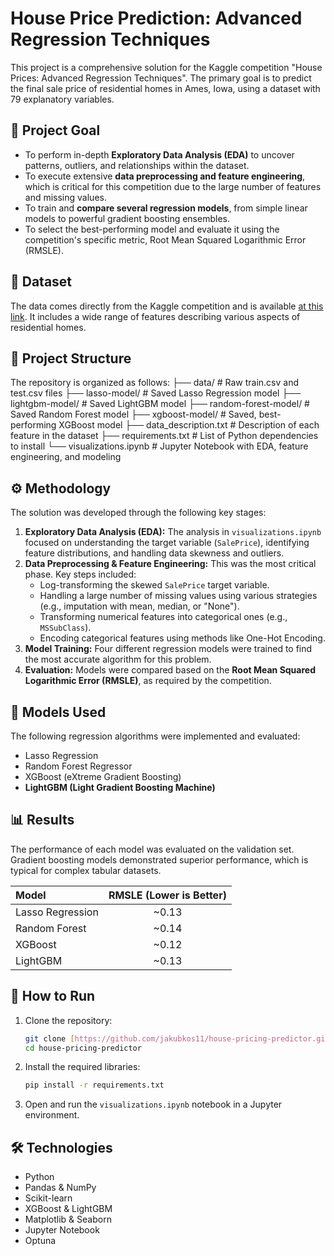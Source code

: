 # House Price Prediction: Advanced Regression Techniques

This project is a comprehensive solution for the Kaggle competition "House Prices: Advanced Regression Techniques". The primary goal is to predict the final sale price of residential homes in Ames, Iowa, using a dataset with 79 explanatory variables.

## 🎯 Project Goal

* To perform in-depth **Exploratory Data Analysis (EDA)** to uncover patterns, outliers, and relationships within the dataset.
* To execute extensive **data preprocessing and feature engineering**, which is critical for this competition due to the large number of features and missing values.
* To train and **compare several regression models**, from simple linear models to powerful gradient boosting ensembles.
* To select the best-performing model and evaluate it using the competition's specific metric, Root Mean Squared Logarithmic Error (RMSLE).

## 💾 Dataset

The data comes directly from the Kaggle competition and is available [at this link](https://www.kaggle.com/competitions/house-prices-advanced-regression-techniques). It includes a wide range of features describing various aspects of residential homes.

## 📁 Project Structure

The repository is organized as follows:
├── data/                  # Raw train.csv and test.csv files
├── lasso-model/           # Saved Lasso Regression model
├── lightgbm-model/        # Saved LightGBM model
├── random-forest-model/   # Saved Random Forest model
├── xgboost-model/         # Saved, best-performing XGBoost model
├── data_description.txt   # Description of each feature in the dataset
├── requirements.txt       # List of Python dependencies to install
└── visualizations.ipynb   # Jupyter Notebook with EDA, feature engineering, and modeling

## ⚙️ Methodology

The solution was developed through the following key stages:

1.  **Exploratory Data Analysis (EDA):** The analysis in `visualizations.ipynb` focused on understanding the target variable (`SalePrice`), identifying feature distributions, and handling data skewness and outliers.
2.  **Data Preprocessing & Feature Engineering:** This was the most critical phase. Key steps included:
    * Log-transforming the skewed `SalePrice` target variable.
    * Handling a large number of missing values using various strategies (e.g., imputation with mean, median, or "None").
    * Transforming numerical features into categorical ones (e.g., `MSSubClass`).
    * Encoding categorical features using methods like One-Hot Encoding.
3.  **Model Training:** Four different regression models were trained to find the most accurate algorithm for this problem.
4.  **Evaluation:** Models were compared based on the **Root Mean Squared Logarithmic Error (RMSLE)**, as required by the competition.

## 🤖 Models Used

The following regression algorithms were implemented and evaluated:
* Lasso Regression
* Random Forest Regressor
* XGBoost (eXtreme Gradient Boosting)
* **LightGBM (Light Gradient Boosting Machine)**

## 📊 Results

The performance of each model was evaluated on the validation set. Gradient boosting models demonstrated superior performance, which is typical for complex tabular datasets.

| Model              | RMSLE (Lower is Better) |
| :----------------- | :---------------------: |
| Lasso Regression   |         ~0.13           |
| Random Forest      |         ~0.14           |
| XGBoost            |         ~0.12           |
| LightGBM           |         ~0.13           |

## 🚀 How to Run

1.  Clone the repository:
    ```bash
    git clone [https://github.com/jakubkos11/house-pricing-predictor.git](https://github.com/jakubkos11/house-pricing-predictor.git)
    cd house-pricing-predictor
    ```
2.  Install the required libraries:
    ```bash
    pip install -r requirements.txt
    ```
3.  Open and run the `visualizations.ipynb` notebook in a Jupyter environment.

## 🛠️ Technologies

* Python
* Pandas & NumPy
* Scikit-learn
* XGBoost & LightGBM
* Matplotlib & Seaborn
* Jupyter Notebook
* Optuna
